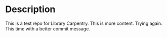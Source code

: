 # Description
This is a test repo for Library Carpentry.
This is more content.
Trying again. This time with a better commit message.
